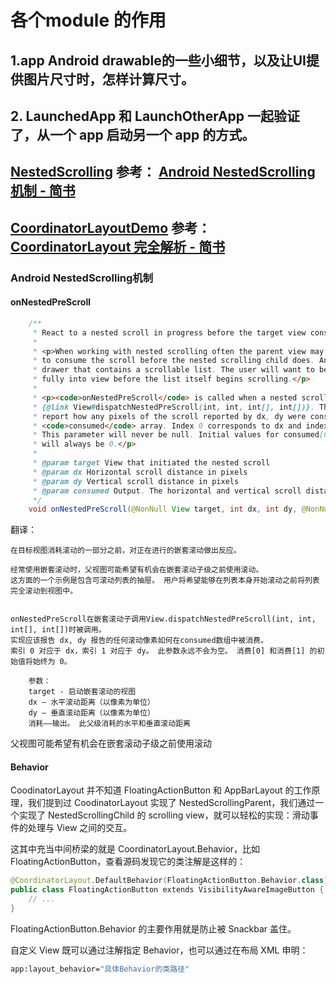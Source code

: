 # 各个module 的作用

## 1.app Android drawable的一些小细节，以及让UI提供图片尺寸时，怎样计算尺寸。

## 2. LaunchedApp 和 LaunchOtherApp 一起验证了，从一个 app 启动另一个 app 的方式。


## [NestedScrolling](NestedScrolling) 参考： [Android NestedScrolling机制 - 简书](https://www.jianshu.com/p/aff5e82f0174)

## [CoordinatorLayoutDemo](CoordinatorLayoutDemo) 参考：[CoordinatorLayout 完全解析 - 简书](https://www.jianshu.com/p/4a77ae4cd82f)


### Android NestedScrolling机制

#### onNestedPreScroll

```Java
    /**
     * React to a nested scroll in progress before the target view consumes a portion of the scroll.
     *
     * <p>When working with nested scrolling often the parent view may want an opportunity
     * to consume the scroll before the nested scrolling child does. An example of this is a
     * drawer that contains a scrollable list. The user will want to be able to scroll the list
     * fully into view before the list itself begins scrolling.</p>
     *
     * <p><code>onNestedPreScroll</code> is called when a nested scrolling child invokes
     * {@link View#dispatchNestedPreScroll(int, int, int[], int[])}. The implementation should
     * report how any pixels of the scroll reported by dx, dy were consumed in the
     * <code>consumed</code> array. Index 0 corresponds to dx and index 1 corresponds to dy.
     * This parameter will never be null. Initial values for consumed[0] and consumed[1]
     * will always be 0.</p>
     *
     * @param target View that initiated the nested scroll
     * @param dx Horizontal scroll distance in pixels
     * @param dy Vertical scroll distance in pixels
     * @param consumed Output. The horizontal and vertical scroll distance consumed by this parent
     */
    void onNestedPreScroll(@NonNull View target, int dx, int dy, @NonNull int[] consumed);

```
翻译：
```
在目标视图消耗滚动的一部分之前，对正在进行的嵌套滚动做出反应。

经常使用嵌套滚动时，父视图可能希望有机会在嵌套滚动子级之前使用滚动。
这方面的一个示例是包含可滚动列表的抽屉。 用户将希望能够在列表本身开始滚动之前将列表完全滚动到视图中。


onNestedPreScroll在嵌套滚动子调用View.dispatchNestedPreScroll(int, int, int[], int[])时被调用。 
实现应该报告 dx, dy 报告的任何滚动像素如何在consumed数组中被消费。 
索引 0 对应于 dx，索引 1 对应于 dy。 此参数永远不会为空。 消费[0] 和消费[1] 的初始值将始终为 0。

    参数：
    target - 启动嵌套滚动的视图
    dx – 水平滚动距离（以像素为单位）
    dy – 垂直滚动距离（以像素为单位）
    消耗——输出。 此父级消耗的水平和垂直滚动距离
```
 父视图可能希望有机会在嵌套滚动子级之前使用滚动


####  Behavior

CoodinatorLayout 并不知道 FloatingActionButton 和 AppBarLayout 的工作原理，我们提到过 CoodinatorLayout 实现了 NestedScrollingParent，我们通过一个实现了 NestedScrollingChild 的 scrolling view，就可以轻松的实现：滑动事件的处理与 View 之间的交互。

这其中充当中间桥梁的就是 CoordinatorLayout.Behavior，比如 FloatingActionButton，查看源码发现它的类注解是这样的：

```kotlin
@CoordinatorLayout.DefaultBehavior(FloatingActionButton.Behavior.class)
public class FloatingActionButton extends VisibilityAwareImageButton {
    // ...
}

```

FloatingActionButton.Behavior 的主要作用就是防止被 Snackbar 盖住。

自定义 View 既可以通过注解指定 Behavior，也可以通过在布局 XML 申明：

```bash
app:layout_behavior="具体Behavior的类路径"
```